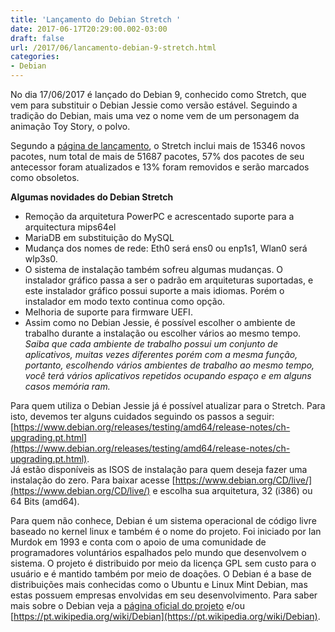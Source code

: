 ```yaml
---
title: 'Lançamento do Debian Stretch '
date: 2017-06-17T20:29:00.002-03:00
draft: false
url: /2017/06/lancamento-debian-9-stretch.html
categories: 
- Debian
---
```


No dia 17/06/2017 é lançado do Debian 9, conhecido como Stretch, que vem para substituir o Debian Jessie como versão estável. Seguindo a tradição do Debian, mais uma vez o nome vem de um personagem da animação Toy Story, o polvo.  
  
Segundo a [página de lançamento](https://www.debian.org/releases/testing/amd64/release-notes/index.pt.html), o Stretch inclui mais de 15346 novos pacotes, num total de mais de 51687 pacotes, 57% dos pacotes de seu antecessor foram atualizados e 13% foram removidos e serão marcados como obsoletos.

  
**Algumas novidades do Debian Stretch**  

*   Remoção da arquitetura PowerPC e acrescentado suporte para a arquitectura mips64el
*   MariaDB em substituição do MySQL
*   Mudança dos nomes de rede: Eth0 será ens0 ou enp1s1, Wlan0 será wlp3s0.
*   O sistema de instalação também sofreu algumas mudanças. O instalador gráfico passa a ser o padrão em arquiteturas suportadas, e este instalador gráfico possui suporte a mais idiomas. Porém o instalador em modo texto continua como opção.
*   Melhoria de suporte para firmware UEFI.
*   Assim como no Debian Jessie, é possível escolher o ambiente de trabalho durante a instalação ou escolher vários ao mesmo tempo. _Saiba que cada ambiente de trabalho possui um conjunto de aplicativos, muitas vezes diferentes porém com a mesma função, portanto, escolhendo vários ambientes de trabalho ao mesmo tempo, você terá vários aplicativos repetidos ocupando espaço e em alguns casos memória ram._

  

Para quem utiliza o Debian Jessie já é possível atualizar para o Stretch. Para isto, devemos ter alguns cuidados seguindo os passos a seguir: [https://www.debian.org/releases/testing/amd64/release-notes/ch-upgrading.pt.html](https://www.debian.org/releases/testing/amd64/release-notes/ch-upgrading.pt.html).  
Já estão disponíveis as ISOS de instalação para quem deseja fazer uma instalação do zero. Para baixar acesse [https://www.debian.org/CD/live/](https://www.debian.org/CD/live/) e escolha sua arquitetura, 32 (i386) ou 64 Bits (amd64).

  

Para quem não conhece, Debian é um sistema operacional de código livre baseado no kernel linux e também é o nome do projeto. Foi iniciado por Ian Murdok em 1993 e conta com o apoio de uma comunidade de programadores voluntários espalhados pelo mundo que desenvolvem o sistema. O projeto é distribuido por meio da licença GPL sem custo para o usuário e é mantido também por meio de doações. O Debian é a base de distribuições mais conhecidas como o Ubuntu e Linux Mint Debian, mas estas possuem empresas envolvidas em seu desenvolvimento. Para saber mais sobre o Debian veja a [página oficial do projeto](https://www.debian.org/intro/about) e/ou [https://pt.wikipedia.org/wiki/Debian](https://pt.wikipedia.org/wiki/Debian).
